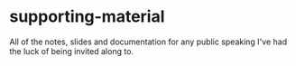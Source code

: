 # supporting-material
All of the notes, slides and documentation for any public speaking I've had the luck of being invited along to.

